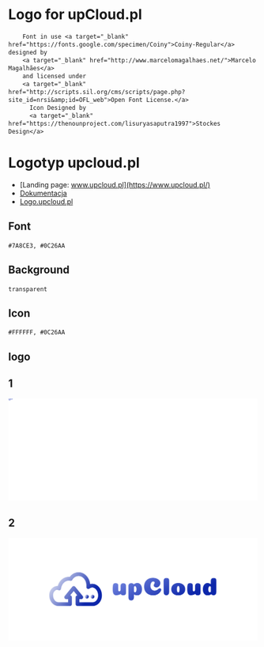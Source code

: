 # Logo for upCloud.pl



        Font in use <a target="_blank" href="https://fonts.google.com/specimen/Coiny">Coiny-Regular</a> designed by
        <a target="_blank" href="http://www.marcelomagalhaes.net/">Marcelo Magalhães</a>
        and licensed under
        <a target="_blank" href="http://scripts.sil.org/cms/scripts/page.php?site_id=nrsi&amp;id=OFL_web">Open Font License.</a>
          Icon Designed by
          <a target="_blank" href="https://thenounproject.com/lisuryasaputra1997">Stockes Design</a>
          
          
          
# Logotyp upcloud.pl
+ [Landing page: www.upcloud.pl](https://www.upcloud.pl/)
+ [Dokumentacja](https://docs.upcloud.pl/)
+ [Logo.upcloud.pl](https://logo.upcloud.pl/)


## Font
  
    #7A8CE3, #0C26AA


## Background

    transparent

## Icon
     
    #FFFFFF, #0C26AA
    
    
## logo


## 1
![1/cover.png](1/cover.png)

## 2
![2/cover.png](2/cover.png)
          
